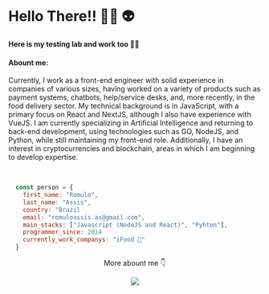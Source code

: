 <div>
  <h1>Hello There!! 👩‍🚀 👽</h1>
  <strong>Here is my testing lab and work too 🤖🔥</strong>
</p>
     
</div>

<h4>Abount me:</h3>  
 <p>
Currently, I work as a front-end engineer with solid experience in companies of various sizes, having worked on a variety of products such as payment systems, chatbots, help/service desks, and, more recently, in the food delivery sector. My technical background is in JavaScript, with a primary focus on React and NextJS, although I also have experience with VueJS.
I am currently specializing in Artificial Intelligence and returning to back-end development, using technologies such as GO, NodeJS, and Python, while still maintaining my front-end role. Additionally, I have an interest in cryptocurrencies and blockchain, areas in which I am beginning to develop expertise.
 </p>  

<br/>

```javascript
  const person = {
    first_name: "Romulo",
    last_name: "Assis",
    country: "Brazil
    email: "romuloassis.as@gmail.com",
    main_stacks: ["Javascript (NodeJS and React)", "Pyhton"],
    programmer_since: 2014
    currently_work_companys: "iFood 🍔"
  }
```


<div  align="center">
    <p>More abount me 👇</p>
    <a href="https://www.linkedin.com/in/romulo-assis/">
      <img src="https://img.shields.io/badge/LinkedIn-0077B5?style=for-the-badge&logo=linkedin&logoColor=white" />
    <a>
</div>
 
